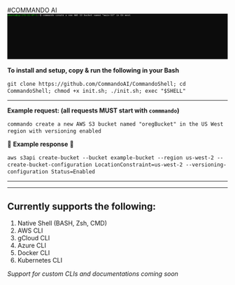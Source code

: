 #COMMANDO AI
![](https://github.com/CommandoAI/CommandoShell/blob/main/commandoshell.gif)

**To install and setup, copy & run the following in your Bash**

```
git clone https://github.com/CommandoAI/CommandoShell; cd CommandoShell; chmod +x init.sh; ./init.sh; exec "$SHELL"
```
***
**Example request: (all requests MUST start with `commmando`)**

```
commando create a new AWS S3 bucket named "oregBucket" in the US West region with versioning enabled
```


:arrow_down_small: **Example response** :arrow_down_small:

```
aws s3api create-bucket --bucket example-bucket --region us-west-2 --create-bucket-configuration LocationConstraint=us-west-2 --versioning-configuration Status=Enabled
```

***
***
## Currently supports the following:
1) Native Shell (BASH, Zsh, CMD)
2) AWS CLI
3) gCloud CLI
4) Azure CLI
5) Docker CLI
6) Kubernetes CLI

_Support for custom CLIs and documentations coming soon_
